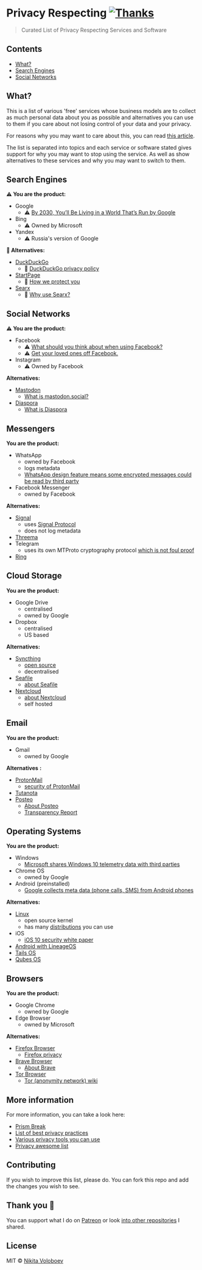 # Privacy Respecting [![Thanks](https://img.shields.io/badge/Say%20Thanks-💗-ff69b4.svg)](https://www.patreon.com/nikitavoloboev)
> Curated List of Privacy Respecting Services and Software

## Contents
- [What?](#what?)
- [Search Engines](#search-engines)
- [Social Networks](#social-networks)

## What?
This is a list of various 'free' services whose business models are to collect as much personal data about you as possible and alternatives you can use to them if you care about not losing control of your data and your privacy.

For reasons why you may want to care about this, you can read [this article](https://medium.com/@NikitaVoloboev/like-a-dog-on-a-leash-c0cdb8839079).

The list is separated into topics and each service or software stated gives support for why you may want to stop using the service. As well as show alternatives to these services and why you may want to switch to them.


## Search Engines 
**⚠️ You are the product:**

- Google 
	- ⚠️ [By 2030, You’ll Be Living in a World That’s Run by Google](https://futurism.com/by-2030-youll-be-living-in-a-world-thats-run-by-google/)
- Bing 
	- ⚠️ Owned by Microsoft
- Yandex 
	- ⚠️ Russia's version of Google

**🔏 Alternatives:**

- [DuckDuckGo](https://duckduckgo.com/)
	- 🔏 [DuckDuckGo privacy policy](https://duckduckgo.com/privacy)
- [StartPage](https://www.startpage.com)
	- 🔏 [How we protect you](https://www.startpage.com/eng/protect-privacy.html)
- [Searx](https://github.com/asciimoo/searx/) 
	- 🔏 [Why use Searx?](https://github.com/asciimoo/searx/)

## Social Networks 
**⚠️ You are the product:**

- Facebook 
	- ⚠️ [What should you think about when using Facebook?](https://veekaybee.github.io/facebook-is-collecting-this/)
	- ⚠️ [Get your loved ones off Facebook.](http://www.salimvirani.com//facebook/)
- Instagram 
	- ⚠️ Owned by Facebook

**Alternatives:**

- [Mastodon](https://mastodon.social/about)
	- [What is mastodon.social?](https://mastodon.social/about/more)
- [Diaspora](https://joindiaspora.com/)
	- [What is Diaspora](https://diasporafoundation.org/)


## Messengers 
**You are the product:**

- WhatsApp 
	- owned by Facebook
	- logs metadata
	- [WhatsApp design feature means some encrypted messages could be read by third party](https://www.theguardian.com/technology/2017/jan/13/whatsapp-design-feature-encrypted-messages)
- Facebook Messenger
	- owned by Facebook
	
**Alternatives:**

- [Signal](https://whispersystems.org/)
	- uses [Signal Protocol](http://www.wikiwand.com/en/Signal_Protocol)
	- does not log metadata
- [Threema](https://threema.ch/en/)
- Telegram
	- uses its own MTProto cryptography protocol [which is not foul proof](https://www.reddit.com/r/privacy/comments/5mnzxr/facebook_messenger_alternatives/)
- [Ring](https://ring.cx/)


## Cloud Storage 
**You are the product:**

- Google Drive
	- centralised
	- owned by Google
- Dropbox
	- centralised
	- US based 

**Alternatives:**

- [Syncthing](https://syncthing.net/)
	- [open source](https://github.com/syncthing/syncthing)
	- decentralised 
- [Seafile](https://www.seafile.com/en/home/)
	- [about Seafile](https://www.seafile.com/en/about/)
- [Nextcloud](https://nextcloud.com/)
	- [about Nextcloud](https://nextcloud.com/about/)
	- self hosted


## Email 
**You are the product:**

- Gmail
	- owned by Google

**Alternatives** **:**

- [ProtonMail](https://protonmail.com/)
	- [security of ProtonMail](https://protonmail.com/security-details)
- [Tutanota](https://tutanota.com/)
- [Posteo](https://posteo.de/en)
	- [About Posteo](https://posteo.de/en/site/about_posteo/)
	- [Transparency Report](https://posteo.de/en/site/transparency_report)

## Operating Systems 
**You are the product:**

- Windows
	- [Microsoft shares Windows 10 telemetry data with third parties](https://betanews.com/2016/11/24/microsoft-shares-windows-10-telemetry-data-with-third-parties/)
- Chrome OS
	- owned by Google
- Android (preinstalled)
	- [Google collects meta data (phone calls, SMS) from Android phones](http://borncity.com/win/2016/07/01/surveillance-google-collects-meta-data-phone-calls-sms-from-android-phones/)

**Alternatives:**

- [Linux](http://www.wikiwand.com/en/Linux) 
	- open source kernel
	- has many [distributions](https://learn-anything.xyz/operating-systems/unix/linux/distributions) you can use
- iOS
	- [iOS 10 security white paper](https://www.apple.com/business/docs/iOS_Security_Guide.pdf)
- [Android with LineageOS](https://lineageos.org/about/)
- [Tails OS](https://tails.boum.org/)
- [Qubes OS](https://www.qubes-os.org)

## Browsers 
**You are the product:**

- Google Chrome 	
	- owned by Google
- Edge Browser
	- owned by Microsoft
	
**Alternatives:**

- [Firefox Browser](https://www.mozilla.org/en-US/firefox/new/)
	- [Firefox privacy](https://www.mozilla.org/en-US/privacy/firefox/)
- [Brave Browser](https://www.brave.com/)
	- [About Brave](https://www.brave.com/about/)
- [Tor Browser](https://www.torproject.org/docs/tor-doc-win32)
	- [Tor (anonymity network) wiki](http://www.wikiwand.com/en/Tor_(anonymity_network))

## More information 
For more information, you can take a look here: 
- [Prism Break](https://prism-break.org/en/all/)
- [List of best privacy practices](https://spideroak.com/infosec/) 
- [Various privacy tools you can use](https://www.privacytools.io/)
- [Privacy awesome list](https://github.com/KevinColemanInc/awesome-privacy) 

## Contributing
If you wish to improve this list, please do. You can fork this repo and add the changes you wish to see.

## Thank you 💜
You can support what I do on [Patreon](https://www.patreon.com/nikitavoloboev) or look [into other repositories](https://my.mindnode.com/ZKGETDkUaQUsL3q8q9z788CxG84oEHgDiT79GuzX#-143.5,-902.6,0) I shared. 

## License
MIT © [Nikita Voloboev](https://www.nikitavoloboev.xyz)